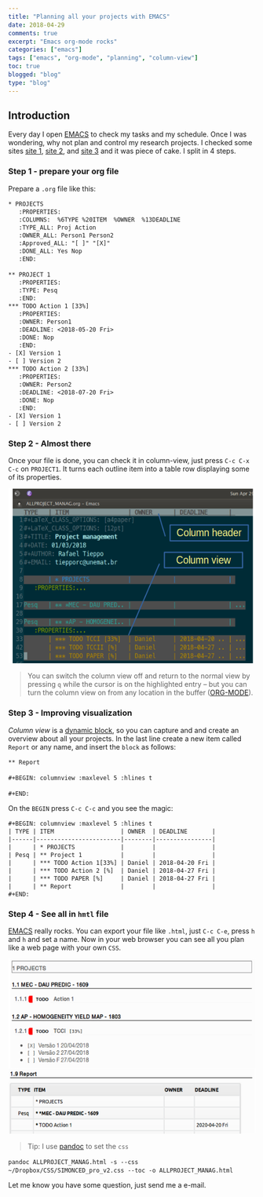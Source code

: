 ```yaml
---
title: "Planning all your projects with EMACS"
date: 2018-04-29
comments: true
excerpt: "Emacs org-mode rocks"
categories: ["emacs"]
tags: ["emacs", "org-mode", "planning", "column-view"]
toc: true
blogged: "blog"
type: "blog"
---
```


## Introduction

Every day I open [EMACS](https://www.gnu.org/software/emacs/) to check
my tasks and my schedule. Once I was wondering, why not plan and control
my research projects. I checked some sites
[site 1](https://www.devalot.com/articles/2008/07/project-planning),
[site 2](https://medium.com/@mwfogleman/implementing-a-second-brain-in-emacs-and-org-mode-ef0e44fb7ca5),
and
[site 3](https://orgmode.org/worg/org-tutorials/org-column-view-tutorial.html)
and it was piece of cake. I split in 4 steps.

### Step 1 - prepare your org file

Prepare a `.org` file like this:

```
* PROJECTS 
   :PROPERTIES:
   :COLUMNS:  %6TYPE %20ITEM  %OWNER  %13DEADLINE
   :TYPE_ALL: Proj Action
   :OWNER_ALL: Person1 Person2
   :Approved_ALL: "[ ]" "[X]"
   :DONE_ALL: Yes Nop
   :END:

** PROJECT 1
   :PROPERTIES:
   :TYPE: Pesq
   :END:
*** TODO Action 1 [33%]
   :PROPERTIES:
   :OWNER: Person1
   :DEADLINE: <2018-05-20 Fri>
   :DONE: Nop
   :END:
- [X] Version 1 
- [ ] Version 2 
*** TODO Action 2 [33%]
   :PROPERTIES:
   :OWNER: Person2
   :DEADLINE: <2018-07-20 Fri>
   :DONE: Nop
   :END:
- [X] Version 1 
- [ ] Version 2 
 ```

### Step 2 - Almost there

Once your file is done, you can check it in column-view, just press `C-c C-x C-c`
on `PROJECT1`. It turns each outline item into a table row displaying
some of its properties. 

<img src="/post/pics/2018_04_29_columnview.png" title=''>

>You can switch the column view off and return to the normal view by
>pressing `q` while the cursor is on the highlighted entry – but you can
>turn the column view on from any location in the buffer ([ORG-MODE](https://orgmode.org/worg/org-tutorials/org-column-view-tutorial.html)).

### Step 3 - Improving visualization

*Column view* is a
[dynamic block](https://www.gnu.org/software/emacs/manual/html_node/org/Dynamic-blocks.html#Dynamic-blocks),
so you can capture and and create an overview about all your
projects. In the last line create a new item called `Report` or any
name, and insert the `block` as follows:

```
** Report

#+BEGIN: columnview :maxlevel 5 :hlines t

#+END:
```

On the `BEGIN` press `C-c C-c` and you see the magic:

```
#+BEGIN: columnview :maxlevel 5 :hlines t
| TYPE | ITEM                   | OWNER  | DEADLINE       |
|------|------------------------|--------|----------------|
|      | * PROJECTS             |        |                |
| Pesq | ** Project 1           |        |                |
|      | *** TODO Action 1[33%] | Daniel | 2018-04-20 Fri |
|      | *** TODO Action 2 [%]  | Daniel | 2018-04-27 Fri |
|      | *** TODO PAPER [%]     | Daniel | 2018-04-27 Fri |
|      | ** Report              |        |                |
#+END:

```

### Step 4 - See all in `hmtl` file

[EMACS](https://www.gnu.org/software/emacs/) really rocks. You can
export your file like `.html`, just `C-c C-e`, press `h` and `h` and set
a name. Now in your web browser you can see all you plan like a web page
with your own `CSS`. 

<img src="/post/pics/2018_04_29_hmtlreport.png" title=''>


> Tip: I use [pandoc](https://pandoc.org/) to set the `css`

`pandoc ALLPROJECT_MANAG.html -s --css ~/Dropbox/CSS/SIMONCED_pro_v2.css --toc -o ALLPROJECT_MANAG.html`

Let me know you have some question, just send me a e-mail.

